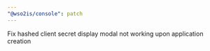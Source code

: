 ```yaml
---
"@wso2is/console": patch
---
```


Fix hashed client secret display modal not working upon application creation
